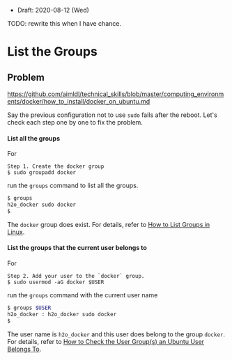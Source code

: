 * Draft: 2020-08-12 (Wed)

TODO: rewrite this when I have chance.

# List the Groups
## Problem
https://github.com/aimldl/technical_skills/blob/master/computing_environments/docker/how_to_install/docker_on_ubuntu.md

Say the previous configuration not to use `sudo` fails after the reboot. Let's check each step one by one to fix the problem.

#### List all the groups
For
```
Step 1. Create the docker group
$ sudo groupadd docker
```
run the `groups` command to list all the groups.
```bash
$ groups
h2o_docker sudo docker
$
```
The `docker` group does exist. For details, refer to [How to List Groups in Linux](https://linuxize.com/post/how-to-list-groups-in-linux/).

#### List the groups that the current user belongs to
For
```
Step 2. Add your user to the `docker` group.
$ sudo usermod -aG docker $USER
```
run the `groups` command with the current user name
```bash
$ groups $USER
h2o_docker : h2o_docker sudo docker
$
```
The user name is `h2o_docker` and this user does belong to the group `docker`. For details, refer to [How to Check the User Group(s) an Ubuntu User Belongs To](https://vitux.com/how-to-check-the-user-groups-an-ubuntu-user-belongs-to/).
